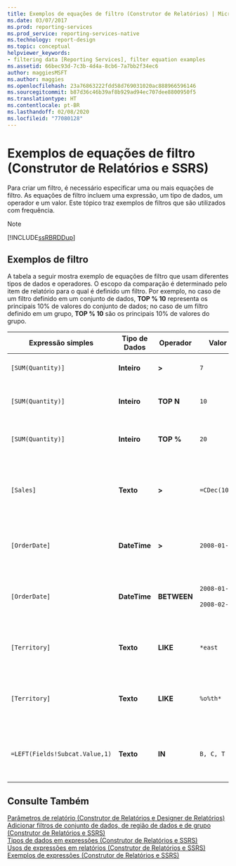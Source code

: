 ```yaml
---
title: Exemplos de equações de filtro (Construtor de Relatórios) | Microsoft Docs
ms.date: 03/07/2017
ms.prod: reporting-services
ms.prod_service: reporting-services-native
ms.technology: report-design
ms.topic: conceptual
helpviewer_keywords:
- filtering data [Reporting Services], filter equation examples
ms.assetid: 66bec93d-7c3b-4d4a-8cb6-7a7bb2f34ec6
author: maggiesMSFT
ms.author: maggies
ms.openlocfilehash: 23a76863222fdd58d769031020ac888966596146
ms.sourcegitcommit: b87d36c46b39af8b929ad94ec707dee8800950f5
ms.translationtype: HT
ms.contentlocale: pt-BR
ms.lasthandoff: 02/08/2020
ms.locfileid: "77080128"
---
```

# <a name="filter-equation-examples-report-builder-and-ssrs"></a>Exemplos de equações de filtro (Construtor de Relatórios e SSRS)
  Para criar um filtro, é necessário especificar uma ou mais equações de filtro. As equações de filtro incluem uma expressão, um tipo de dados, um operador e um valor. Este tópico traz exemplos de filtros que são utilizados com frequência.  
  
> [!NOTE]  
>  [!INCLUDE[ssRBRDDup](../../includes/ssrbrddup-md.md)]  
  
## <a name="filter-examples"></a>Exemplos de filtro  
 A tabela a seguir mostra exemplo de equações de filtro que usam diferentes tipos de dados e operadores. O escopo da comparação é determinado pelo item de relatório para o qual é definido um filtro. Por exemplo, no caso de um filtro definido em um conjunto de dados, **TOP % 10** representa os principais 10% de valores do conjunto de dados; no caso de um filtro definido em um grupo, **TOP % 10** são os principais 10% de valores do grupo.  
  
|Expressão simples|Tipo de Dados|Operador|Valor|Descrição|  
|-----------------------|---------------|--------------|-----------|-----------------|  
|`[SUM(Quantity)]`|**Inteiro**|**>**|`7`|Inclui valores de dados maiores que 7.|  
|`[SUM(Quantity)]`|**Inteiro**|**TOP N**|`10`|Inclui os 10 principais valores de dados.|  
|`[SUM(Quantity)]`|**Inteiro**|**TOP %**|`20`|Inclui os principais 20% de valores de dados.|  
|`[Sales]`|**Texto**|**>**|`=CDec(100)`|Inclui todos os valores do tipo System.Decimal (tipos de dados “money” do SQL) maiores que $100.|  
|`[OrderDate]`|**DateTime**|**>**|`2008-01-01`|Inclui todas as datas, desde 1º de janeiro de 2008 até a presente data.|  
|`[OrderDate]`|**DateTime**|**BETWEEN**|`2008-01-01`<br /><br /> `2008-02-01`|Inclui as datas de 1o. de janeiro de 2008 até, e incluindo, 1º de fevereiro de 2008.|  
|`[Territory]`|**Texto**|**LIKE**|`*east`|Todos os nomes de território que terminam com "leste".|  
|`[Territory]`|**Texto**|**LIKE**|`%o%th*`|Todos os nomes de território que incluem Norte e Sul no início do nome.|  
|`=LEFT(Fields!Subcat.Value,1)`|**Texto**|**IN**|`B, C, T`|Todos os valores de subcategorias que começam com as letras B, C ou T.|  
  
## <a name="see-also"></a>Consulte Também  
 [Parâmetros de relatório &#40;Construtor de Relatórios e Designer de Relatórios&#41;](../../reporting-services/report-design/report-parameters-report-builder-and-report-designer.md)   
 [Adicionar filtros de conjunto de dados, de região de dados e de grupo &#40;Construtor de Relatórios e SSRS&#41;](../../reporting-services/report-design/add-dataset-filters-data-region-filters-and-group-filters.md)   
 [Tipos de dados em expressões &#40;Construtor de Relatórios e SSRS&#41;](../../reporting-services/report-design/data-types-in-expressions-report-builder-and-ssrs.md)   
 [Usos de expressões em relatórios &#40;Construtor de Relatórios e SSRS&#41;](../../reporting-services/report-design/expression-uses-in-reports-report-builder-and-ssrs.md)   
 [Exemplos de expressões &#40;Construtor de Relatórios e SSRS&#41;](../../reporting-services/report-design/expression-examples-report-builder-and-ssrs.md)  
  
  
